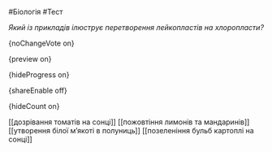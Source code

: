 #Біологія #Тест

*Який із прикладів ілюструє перетворення лейкопластів на хлоропласти?*

{noChangeVote on}

{preview on}

{hideProgress on}

{shareEnable off}

{hideCount on}

[[дозрівання томатів на сонці]]
[[пожовтіння лимонів та мандаринів]]
[[утворення білої м’якоті в полуниць]]
[[позеленіння бульб картоплі на сонці]]
